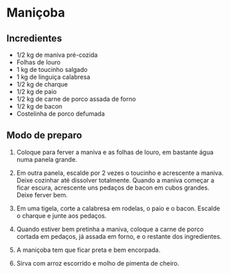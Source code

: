 # Maniçoba

## Incredientes

- 1/2 kg de maniva pré-cozida
- Folhas de louro
- 1 kg de toucinho salgado
- 1 kg de linguiça calabresa
- 1/2 kg de charque
- 1/2 kg de paio
- 1/2 kg de carne de porco assada de forno
- 1/2 kg de bacon
- Costelinha de porco defumada

## Modo de preparo

1. Coloque para ferver a maniva e as folhas de louro, em bastante água numa panela grande.

2. Em outra panela, escalde por 2 vezes o toucinho e acrescente a maniva. Deixe cozinhar até dissolver totalmente. Quando a maniva começar a ficar escura, acrescente uns pedaços de bacon em cubos grandes. Deixe ferver bem.

3. Em uma tigela, corte a calabresa em rodelas, o paio e o bacon. Escalde o charque e junte aos pedaços.

4. Quando estiver bem pretinha a maniva, coloque a carne de porco cortada em pedaços, já assada em forno, e o restante dos ingredientes.

5. A maniçoba tem que ficar preta e bem encorpada.

6. Sirva com arroz escorrido e molho de pimenta de cheiro.
